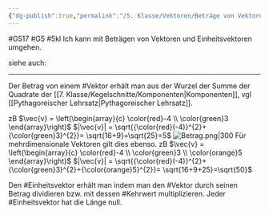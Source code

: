 ```yaml
---
{"dg-publish":true,"permalink":"/5. Klasse/Vektoren/Beträge von Vektoren und Einheitsvektoren/"}
---
```


#G517 #G5 #5kl
Ich kann mit Beträgen von Vektoren und Einheitsvektoren umgehen.

siehe auch:
___
Der Betrag von einem #Vektor erhält man aus der Wurzel der Summe der Quadrate der [[7. Klasse/Kegelschnitte/Komponenten\|Komponenten]], vgl [[Pythagoreischer Lehrsatz\|Pythagoreischer Lehrsatz]].

zB $\vec{v} = \left(\begin{array}{c} \color{red}-4 \\ \color{green}3 \end{array}\right)$
	$|\vec{v}| = \sqrt{{\color{red}(-4)}^{2}+{\color{green}3}^{2}}= \sqrt{16+9}=\sqrt{25}=5$
![Betrag.png|300](/img/user/5.%20Klasse/Vektoren/Betrag.png)
Für mehrdimensionale Vektoren gilt dies ebenso.
zB $\vec{v} = \left(\begin{array}{c} \color{red}-4 \\ \color{green}3 \\ \color{orange}5 \end{array}\right)$
	$|\vec{v}| = \sqrt{{\color{red}(-4)}^{2}+{\color{green}3}^{2}+{\color{orange}5}^{2}}= \sqrt{16+9+25}=\sqrt{50}$

Den #Einheitsvektor erhält man indem man den #Vektor durch seinen Betrag dividieren bzw. mit dessen #Kehrwert multiplizieren.
Jeder #Einheitsvektor hat die Länge null. 